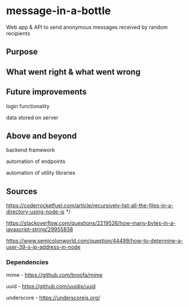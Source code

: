 # message-in-a-bottle
Web app &amp; API to send anonymous messages received by random recipients

## Purpose

## What went right &amp; what went wrong

## Future improvements

login functionality

data stored on server

## Above and beyond

backend framework

automation of endpoints

automation of utility libraries

## Sources

https://coderrocketfuel.com/article/recursively-list-all-the-files-in-a-directory-using-node-js */

https://stackoverflow.com/questions/2219526/how-many-bytes-in-a-javascript-string/29955838

https://www.semicolonworld.com/question/44499/how-to-determine-a-user-39-s-ip-address-in-node

### Dependencies

mime - https://github.com/broofa/mime

uuid - https://github.com/uuidjs/uuid

underscore - https://underscorejs.org/